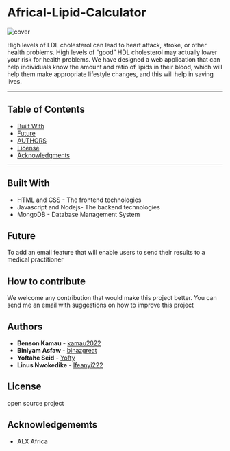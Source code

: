 # Africal-Lipid-Calculator
![cover](/home/benson/Africal-lipid-final/Africal-Lipid-Calculator/static/images/cover.png)

High levels of  LDL cholesterol can lead to heart attack, stroke, or other health problems. High levels of “good” HDL cholesterol may actually lower your risk for health problems. 
We have designed a web application that can help individuals know the  amount and ratio  of  lipids in their blood, which will help them make appropriate lifestyle changes, and this will help in saving  lives.

---
## Table of Contents
  - [Built With](#built-with)
  - [Future](#future)
  - [AUTHORS](#authors)
  - [License](#license)
  - [Acknowledgments](#acknowledgments)
---
## Built With    
* HTML and CSS - The frontend technologies
* Javascript and Nodejs- The backend technologies
* MongoDB - Database Management System
 
## Future
To add an email feature that will enable users to send their results to a medical practitioner


## How to contribute
We welcome any contribution that would make this project better.
You can send me an email with suggestions on how to improve this project

## Authors 

* **Benson Kamau** - [kamau2022](https://github.com/kamau2022)
* **Biniyam Asfaw** - [binazgreat](https://github.com/binazgreat)
* **Yoftahe Seid** - [Yofty](https://github.com/Yofty)
* **Linus Nwokedike** - [Ifeanyi222](https://github.com/Ifeanyi222)


## License

open source project

## Acknowledgememts

* ALX Africa


